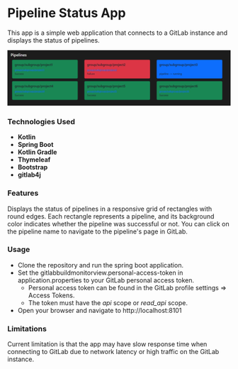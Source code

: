# Pipeline Status App
This app is a simple web application that connects to a GitLab instance and displays the status of pipelines.

![Preview](pipelines.png)

### Technologies Used
- **Kotlin**
- **Spring Boot**
- **Kotlin Gradle**
- **Thymeleaf**
- **Bootstrap**
- **gitlab4j**

### Features
Displays the status of pipelines in a responsive grid of rectangles with round edges.
Each rectangle represents a pipeline, and its background color indicates whether the pipeline was successful or not.
You can click on the pipeline name to navigate to the pipeline's page in GitLab.

### Usage
- Clone the repository and run the spring boot application.
- Set the gitlabbuildmonitorview.personal-access-token in application.properties to your GitLab personal access token.
    - Personal access token can be found in the GitLab profile settings => Access Tokens.
    - The token must have the _api_ scope or _read_api_ scope.
- Open your browser and navigate to http://localhost:8101

### Limitations
Current limitation is that the app may have slow response time when connecting to GitLab due to network latency or
high traffic on the GitLab instance.